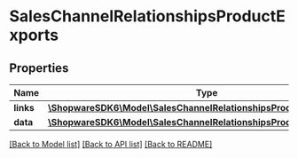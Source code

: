 # SalesChannelRelationshipsProductExports

## Properties
Name | Type | Description | Notes
------------ | ------------- | ------------- | -------------
**links** | [**\ShopwareSDK6\Model\SalesChannelRelationshipsProductExportsLinks**](SalesChannelRelationshipsProductExportsLinks.md) |  | [optional] 
**data** | [**\ShopwareSDK6\Model\SalesChannelRelationshipsProductExportsData[]**](SalesChannelRelationshipsProductExportsData.md) |  | [optional] 

[[Back to Model list]](../../README.md#documentation-for-models) [[Back to API list]](../../README.md#documentation-for-api-endpoints) [[Back to README]](../../README.md)

